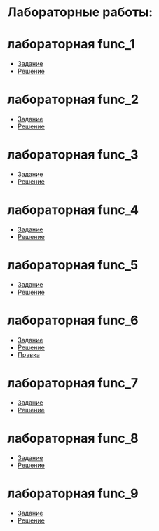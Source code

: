 # Лабораторные работы:
# лабораторная func_1
- [Задание](https://kodaktor.ru/func_001)
- [Решение](https://kodaktor.ru/task_func_3b220)
# лабораторная func_2
- [Задание](https://kodaktor.ru/func_002)
- [Решение](https://kodaktor.ru/func_06f80)
# лабораторная func_3
- [Задание](https://kodaktor.ru/func_003)
- [Решение](https://kodaktor.ru/func_49cdd)
# лабораторная func_4
- [Задание](https://kodaktor.ru/func_004)
- [Решение]()
# лабораторная func_5
- [Задание](https://kodaktor.ru/func_005)
- [Решение](https://kodaktor.ru/func_3f0f9)
# лабораторная func_6
- [Задание](https://kodaktor.ru/func_006)
- [Решение]()
- [Правка](https://kodaktor.ru/?!=func_7204a)
# лабораторная func_7
- [Задание](https://kodaktor.ru/func_007)
- [Решение](https://kodaktor.ru/func_1564a)
# лабораторная func_8
- [Задание](https://kodaktor.ru/func_008)
- [Решение](https://kodaktor.ru/func_72207)
# лабораторная func_9
- [Задание](https://kodaktor.ru/func_009)
- [Решение](https://kodaktor.ru/func_a5c9c)

